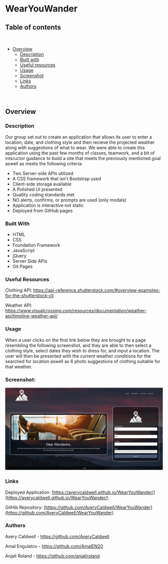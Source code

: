 # WearYouWander


## Table of contents
​
- [Overview](#overview)
  - [Description](#description)
  - [Built with](#built-with)
  - [Useful resources](#useful-resources)
  - [Usage](#usage)
  - [Screenshot](#screenshot)
  - [Links](#links)
  - [Authors](#authors)

​

## Overview

### Description
Our group set out to create an application that allows its user to enter a location, date, and clothing style and then recieve the projected weather along with suggestions of what to wear.
We were able to create this application using the past few months of classes, teamwork, and a bit of intsructor guidance to build a site that meets the previously mentioned goal aswell as meets the following criteria:
- Two Server-side APIs utilized
- A CSS framework that isn't Bootstrap used
- Client-side storage available
- A Polished UI presented
- Quallity coding standards met
- NO alerts, confirms, or prompts are used (only modals)
- Application is interactive not static
- Deployed from GitHub pages


### Built With
- HTML
- CSS
- Foundation Framework
- JavaScript
- jQuery
- Server Side APIs
- Git Pages


### Useful Resources

Clothing API: https://api-reference.shutterstock.com/#overview-examples-for-the-shutterstock-cli

Weather API: https://www.visualcrossing.com/resources/documentation/weather-api/timeline-weather-api/

### Usage
When a user clicks on the first link below they are brought to a page resembling the following screenshot, and they are able to then select a clothing style, select dates they wish to dress for, and input a location.
The user will then be presented with the current weather conditions for the searched for location aswell as 6 photo suggestions of clothing suitable for that weather.

### Screenshot:
<img src="./Assets/img/landingPage.png">

### Links
Deployed Application: [https://averycaldwell.github.io/WearYouWander/](https://averycaldwell.github.io/WearYouWander/)

GitHib Repository: [https://github.com/AveryCaldwell/WearYouWander](https://github.com/AveryCaldwell/WearYouWander)


### Authors

Avery Caldwell - https://github.com/AveryCaldwell

Amal Engulatov - https://github.com/AmalEN20

Anjali Roland - https://github.com/anjaliroland
